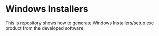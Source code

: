 # Windows Installers
This is repository shows how to generate Windows Installers/setup.exe product from the developed software.
